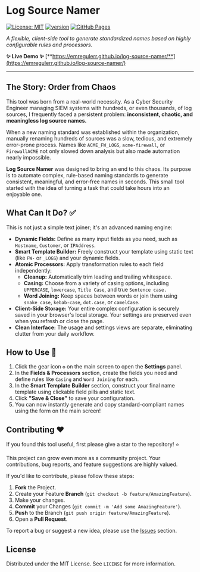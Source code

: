 # Log Source Namer

[![License: MIT](https://img.shields.io/badge/License-MIT-blue.svg)](https://opensource.org/licenses/MIT)
[![version](https://img.shields.io/badge/version-1.0.0-green.svg)](https://github.com/emregulerr/log-source-namer)
[![GitHub Pages](https://img.shields.io/badge/demo-online-brightgreen.svg)](https://emregulerr.github.io/log-source-namer/)

*A flexible, client-side tool to generate standardized names based on highly configurable rules and processors.*

**✨ Live Demo ✨** [**https://emregulerr.github.io/log-source-namer/**](https://emregulerr.github.io/log-source-namer/)

---

## The Story: Order from Chaos

This tool was born from a real-world necessity. As a Cyber Security Engineer managing SIEM systems with hundreds, or even thousands, of log sources, I frequently faced a persistent problem: **inconsistent, chaotic, and meaningless log source names.**

When a new naming standard was established within the organization, manually renaming hundreds of sources was a slow, tedious, and extremely error-prone process. Names like `ACME_FW_LOGS`, `acme-firewall`, or `FirewallACME` not only slowed down analysis but also made automation nearly impossible.

**Log Source Namer** was designed to bring an end to this chaos. Its purpose is to automate complex, rule-based naming standards to generate consistent, meaningful, and error-free names in seconds. This small tool started with the idea of turning a task that could take hours into an enjoyable one.

## What Can It Do? ✅

This is not just a simple text joiner; it's an advanced naming engine:

- **Dynamic Fields:** Define as many input fields as you need, such as `Hostname`, `Customer`, or `IPAddress`.
- **Smart Template Builder:** Freely construct your template using static text (like `FW-` or `_LOGS`) and your dynamic fields.
- **Atomic Processors:** Apply transformation rules to each field independently:
  - **Cleanup:** Automatically trim leading and trailing whitespace.
  - **Casing:** Choose from a variety of casing options, including `UPPERCASE`, `lowercase`, `Title Case`, and true `Sentence case.`
  - **Word Joining:** Keep spaces between words or join them using `snake_case`, `kebab-case`, `dot.case`, or `camelCase`.
- **Client-Side Storage:** Your entire complex configuration is securely saved in your browser's local storage. Your settings are preserved even when you refresh or close the page.
- **Clean Interface:** The usage and settings views are separate, eliminating clutter from your daily workflow.

## How to Use 🚀

1.  Click the gear icon **`⚙️`** on the main screen to open the **Settings** panel.
2.  In the **Fields & Processors** section, create the fields you need and define rules like `Casing` and `Word Joining` for each.
3.  In the **Smart Template Builder** section, construct your final name template using clickable field pills and static text.
4.  Click **"Save & Close"** to save your configuration.
5.  You can now instantly generate and copy standard-compliant names using the form on the main screen!

## Contributing ❤️

If you found this tool useful, first please give a star to the repository! ⭐

This project can grow even more as a community project. Your contributions, bug reports, and feature suggestions are highly valued.

If you'd like to contribute, please follow these steps:

1.  **Fork** the Project.
2.  Create your Feature **Branch** (`git checkout -b feature/AmazingFeature`).
3.  Make your changes.
4.  **Commit** your Changes (`git commit -m 'Add some AmazingFeature'`).
5.  **Push** to the Branch (`git push origin feature/AmazingFeature`).
6.  Open a **Pull Request**.

To report a bug or suggest a new idea, please use the [Issues](https://github.com/emregulerr/log-source-namer/issues) section.

## License

Distributed under the MIT License. See `LICENSE` for more information.